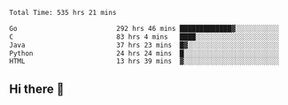<!--START_SECTION:waka-->

```txt
Total Time: 535 hrs 21 mins

Go                         292 hrs 46 mins █████████████▓░░░░░░░░░░░   54.61 %
C                          83 hrs 4 mins   ████░░░░░░░░░░░░░░░░░░░░░   15.49 %
Java                       37 hrs 23 mins  █▓░░░░░░░░░░░░░░░░░░░░░░░   06.97 %
Python                     24 hrs 24 mins  █░░░░░░░░░░░░░░░░░░░░░░░░   04.55 %
HTML                       13 hrs 39 mins  ▓░░░░░░░░░░░░░░░░░░░░░░░░   02.55 %
```

<!--END_SECTION:waka-->

## Hi there 👋

<!--
**prorok210/prorok210** is a ✨ _special_ ✨ repository because its `README.md` (this file) appears on your GitHub profile.

Here are some ideas to get you started:

- 🔭 I’m currently working on ...
- 🌱 I’m currently learning ...
- 👯 I’m looking to collaborate on ...
- 🤔 I’m looking for help with ...
- 💬 Ask me about ...
- 📫 How to reach me: ...
- 😄 Pronouns: ...
- ⚡ Fun fact: ...
-->
